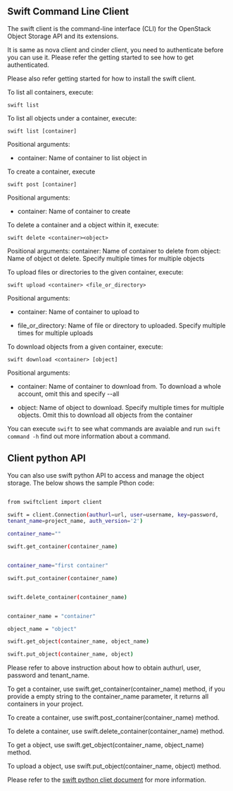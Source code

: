 ## Swift Command Line Client

The swift client is the command-line interface (CLI) for the OpenStack Object
Storage API and its extensions.

It is same as nova client and cinder client, you need to authenticate before you
can use it. Please refer the getting started to see how to get authenticated.

Please also refer getting started for how to install the swift client.

To list all containers, execute:

```
swift list
```

To list all objects under a container, execute:

```
swift list [container]
```

Positional arguments:

- container: Name of container to list object in

To create a container, execute

```
swift post [container]
```

Positional arguments:

- container: Name of container to create

To delete a container and a object within it, execute:

```
swift delete <container><object>
```

Positional arguments:
container: Name of container to delete from
object: Name of object ot delete. Specify multiple times for multiple objects

To upload files or directories to the given container, execute:

```
swift upload <container> <file_or_directory>
```

Positional arguments:

- container: Name of container to upload to

- file_or_directory: Name of file or directory to uploaded. Specify multiple
 times for multiple uploads

To download objects from a given container, execute:

```
swift download <container> [object]
```

Positional arguments:

- container: Name of container to download from. To download a whole account,
 omit this and specify --all

- object: Name of object to download. Specify multiple times for multiple
 objects. Omit this to download all objects from the container

You can execute ```swift``` to see what commands are avaiable and
run ```swift command -h``` find out more information about a command.

## Client python API

You can also use swift python API to access and manage the object storage.
The below shows the sample Pthon code:


```bash

from swiftclient import client

swift = client.Connection(authurl=url, user=username, key=password,
tenant_name=project_name, auth_version='2')

container_name=""

swift.get_container(container_name)


container_name="first container"

swift.put_container(container_name)


swift.delete_container(container_name)


container_name = "container"

object_name = "object"

swift.get_object(container_name, object_name)

swift.put_object(container_name, object)

```


Please refer to above instruction about how to obtain authurl, user, password and
tenant_name.

To get a container, use swift.get_container(container_name) method, if you
provide a empty string to the container_name parameter, it returns all
containers in your project.

To create a container, use swift.post_container(container_name) method.

To delete a container, use swift.delete_container(container_name) method.

To get a object, use swift.get_object(container_name, object_name) method.

To upload a object, use swift.put_object(container_name, object) method.

Please refer to the [swift python cliet document][swift python api] for more
information.

[swift python api]: http://docs.openstack.org/developer/python-swiftclient/index.html